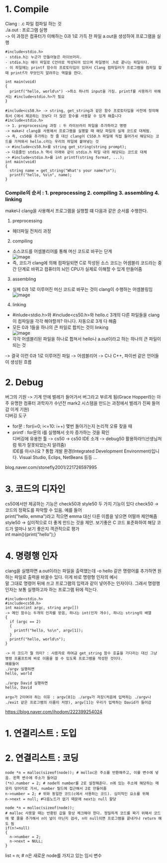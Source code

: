 # 1. Compile
Clang : .c 파일 컴파일 하는 것   
./a.out : 프로그램 실행   
-> 이 과정은 컴퓨터가 이해하는 0과 1로 가득 찬 파일 a.out을 생성하여 프로그램을 실행   
```
#include<stdio.h>
- stdio.h는 누군가 만들어놓은 라이브러리. 
- stdio.h는 헤더 파일로 C언어로 작성되어 있으며 파일명이 .h로 끝나는 파일이다. 
- 이 파일에는 printf 함수의 프로토타입이 있어서 Clang 컴파일러가 프로그램을 컴파일 할 때 printf가 무엇인지 알려주는 역할을 한다.

int main(void)
{
  printf("hello, world\n") ->최소 하나의 input을 가짐. printf를 사용하기 위해서는 #include<stdio.h>가 필요
}
```

```
#include<cs50.h> -> string, get_string과 같은 함수 프로토타입을 사전에 정의해줘서 C에서 제공하는 것보다 더 많은 함수를 사용할 수 있게 해줍니다
#include<stdio.h>   
-> 1. preprocessing 과정 : 두 라이브러리 파일을 추가하라고 명령
-> make나 clang을 사용해서 프로그램을 실행할 때 해당 파일의 실제 코드로 대체됨.   
-> 즉, cs50을 추가하는 첫 줄 대신 clang이 CS50.h 파일에 직접 들어가서 해당되는 코드를 가져와서 hello.c라는 우리의 파일에 붙여넣는 것   
-> #include<cs50.h>를 string get_string(string prompt); 
-> 다음줄인 stdio.h 역시 아래와 같이 stdio.h 파일 내의 해당되는 코드로 대체
-> #include<stdio.h>를 int printf(string format, ...); 
int main(void)
{
  string name = get_string("What's your name?\n");
  printf("hello, %s\n", name);
}
```

### Compile의 순서 : 1. preprocessing 2. compiling 3. assembling 4. linking
make나 clang을 사용해서 프로그램을 실행할 떄 다음과 같은 순서를 수행한다.   
1. preprocessing   
 - 헤더파일 전처리 과정   
   
2. compiling   
 - 소스코드를 어셈블리어를 통해 머신 코드로 바꾸는 단계   
![image](https://user-images.githubusercontent.com/59759468/121644186-aa590800-cacd-11eb-885d-e98af754d6f6.png)   
 - 즉, 코드가 clang에 의해 컴파일되면 C로 작성된 소스 코드는 어셈블리 코드라는 중간 단계로 바뀌고 컴퓨터의 뇌인 CPU가 실제로 이해할 수 있게 만들어줌   
   
3. assembling   
 - 실제 0과 1로 이루어진 머신 코드로 바꾸는 것이 clang이 수행하는 어셈블링임   
![image](https://user-images.githubusercontent.com/59759468/121644747-5d296600-cace-11eb-95d6-1db9ffae867a.png)   

4. linking   
 - #inlude<stdio.h>와 #include<cs50.h>와 hello.c 3개의 다른 파일들을 clang이 컴파일을 각각 해야할까? 아니다. 자동으로 3개 다 해줌   
 - 모든 0과 1들을 하나의 큰 파일로 합치는 것이 linking   
![image](https://user-images.githubusercontent.com/59759468/121647112-fd808a00-cad0-11eb-8925-f10a2b74fb84.png)   
 - 각각 어셈블리된 파일을 하나로 합쳐서 hello나 a.out이라고 하는 하나의 큰 파일이 되는 것   
   
   
-> 결국 이런 0과 1로 이루어진 파일 -> 어셈블리어 -> C나 C++, 파이썬 같은 언어들이 생성된 흐름   

# 2. Debug
버그의 기원 -> 기계 안에 벌레가 들어가서 버그라고 부르게 됨(Grace Hopper라는 아주 유명한 컴퓨터 과학자가 수년전 mark2 시스템을 만드는 과정에서 벌레가 진짜 들어감 이게 기원)   
디버깅 도구   
- for문 : for(i=0; i<=10: i++) 몇번 돌아가는지 논리적 오류 찾을 때
- printf : for문의 i를 실행해서 숫자 증가하는 것을 확인   
디버깅에 유용한 툴 -> cs50 -> cs50 IDE 소개 -> debug50 활용하라!!(선생님처럼 뭐가 잘못되었는지 알려줌)   
IDE를 아시나요 ? 통합 개발 환경(Integrated Development Environment)입니다. Visual Studio, Eclips, NetBeans 등등 ...   

blog.naver.com/stonefly2001/221726597995   

# 3. 코드의 디자인
cs50에서만 제공하는 기능은 check50과 style50 두 가지 기능이 있다 
check50 -> 코드의 정확도를 파악할 수 있음. 예를 들어     
print("hello, emma")라고 적으면 emma 대신 다른 이름을 넣으면 어떨까 제안해줌   
style50 -> 심미적으로 더 좋게 만드는 것을 제안. 보기좋은 C 코드 표준화하여 해당 코드가 얼마나 보기 좋은지 객관적으로 평가   
int main(){print("hello");}   
   
# 4. 명령행 인자
clang을 실행하면 a.out이라는 파일을 출력했는데 -o hello 같은 명령어를 추가하면 원하는 파일로 출력을 바꿀수 있다. 이게 바로 명령형 인자의 예시   
말 그대로 명령어 뒤에 쓰고 프로그램의 입력과 같이 넣어주는 인자이다. 그래서 명령행 인자는 보통 실행하고자 하는 프로그램 뒤에 적는다.   
```
#include<stdio.h>
#include<cs50.h>
int main(int argc, string argv[])
-> 메인 함수는 두개의 인자를 받음, 하나는 int(인자 개수), 하나는 string의 배열
{
  if (argc == 2)
  {
    printf("hello, %s\n", argv[1]);
  }
  printf("hello, world\n");
}

-> 이 코드가 뭘 의미? : 사용자로 하여금 get_string 함수 호출을 기다리는 대신 그냥 명령 프롬프트에 바로 이름을 쓸 수 있도록 프로그램을 작성한 것이다.
예를들어
./argv 실행하면
hello, world

./argv David 실행하면
hello, David

argv가 2이여야 하는 이유 : argv[0]는 ./argv가 저장(처음에 입력하는 ./argv나 ./exit 같은 프로그램의 이름이 저장), argv[1]는 우리가 입력하는 David가 들어감
```

https://blog.naver.com/ihodom/222399254024   

# 1. 연결리스트 : 도입
# 2. 연결리스트 : 코딩
```
node *n = malloc(sizeof(node)); # molloc은 주소를 반환해주고, 이를 변수에 넣음. 왼쪽 변수에 주소가 들어감   
(*n).number = 2; # node의 number를 2로 설정해준다. n에 있는 주소에 해당하는 메모리 덩어리로 가서, number 필드에 접근해서 2로 만들어줌   
n->number = 2; # 위와 동일한 코드(c에서 사용하는 코드). 심미적인 요소를 위해   
n->next = null; #다음노드가 없기 때문에 next는 null 할당   
```
```
node *n = molloc(sizeof(node));
# malloc 사용할 때는 반환된 값을 항상 체크해야 한다. 정밀하게 코드를 짜기 위해서 코드에 몇 줄을 추가해서 n이 널이 아닌지 검사, n이 null이면 프로그램을 끝내거나 return 해도 됨
if(n!=null)
{ 
  n->number = 2;
  n->next = NULL;
}
```

list = n; # n은 새로운 node를 가지고 있는 임시 변수
